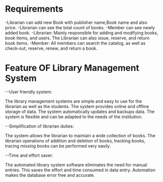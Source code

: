 # Requirements
-Librarian can add new Book with publisher name,Book name and also price.
-Librarian can see the total count of books.
-Member can see newly added book.
-Librarian: Mainly responsible for adding and modifying books, book items, and users. The Librarian can also issue, reserve, and return book items.
-Member: All members can search the catalog, as well as check-out, reserve, renew, and return a book.

# Feature OF Library Management System

--User friendly system:

The library management systems are simple and easy to use for the librarian as well as the students. The system provides online and offline storage of data. The system automatically updates and backups data. The system is flexible and can be adapted to the needs of the institution.

--Simplification of librarian duties:

The system allows the librarian to maintain a wide collection of books. The librarian operations of addition and deletion of books, tracking books, tracing missing books can be performed very easily.

--Time and effort saver:

The automated library system software eliminates the need for manual entries. This saves the effort and time consumed in data entry. Automation makes the database error free and accurate.
